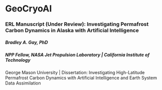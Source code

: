 # GeoCryoAI
### ERL Manuscript (Under Review): Investigating Permafrost Carbon Dynamics in Alaska with Artificial Intelligence
##### Bradley A. Gay, PhD
##### NPP Fellow, NASA Jet Propulsion Laboratory | California Institute of Technology
George Mason University | Dissertation: Investigating High-Latitude Permafrost Carbon Dynamics with Artificial Intelligence and Earth System Data Assimilation
